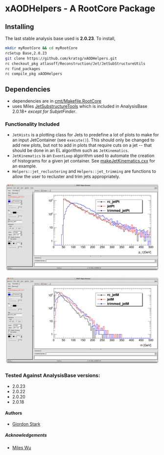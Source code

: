 # xAODHelpers - A RootCore Package

## Installing
The last stable analysis base used is **2.0.23**. To install,
```bash
mkdir myRootCore && cd myRootCore
rcSetup Base,2.0.23
git clone https://github.com/kratsg/xAODHelpers.git
rc checkout_pkg atlasoff/Reconstruction/Jet/JetSubStructureUtils
rc find_packages
rc compile_pkg xAODHelpers
```

## Dependencies
 - dependencies are in [cmt/Makefile.RootCore](cmt/Makefile.RootCore)
 - uses Miles [JetSubstructureTools](https://github.com/mileswu/JetSubstructureTools) which is included in AnalysisBase 2.0.18+ _except for SubjetFinder_.

### Functionality Included
 - `JetHists` is a plotting class for Jets to predefine a lot of plots to make for an input JetContainer (see `execute()`). This should only be changed to add new plots, but not to add in plots that require cuts on a jet -- that should be done in an EL algorithm such as `JetKinematics`.
 - `JetKinematics` is an `EventLoop` algorithm used to automate the creation of histograms for a given jet container. See [makeJetKinematics.cxx](util/makeJetKinematics.cxx) for an example.
 - `Helpers::jet_reclustering` and `Helpers::jet_trimming` are functions to allow the user to recluster and trim jets appropriately.

![Jet Transverse Momentum for AntiKt10 reclustered jets, AntiKt10LCTopo jets, and AntiKt10 trimmed jets](/data/jet_pts.png?raw=true "Jet Pts")

![Jet Masses for AntiKt10 reclustered jets, AntiKt10LCTopo jets, and AntiKt10 trimmed jets](/data/jet_masses.png?raw=true "Jet Masses")

### Tested Against AnalysisBase versions:
 - 2.0.23
 - 2.0.22
 - 2.0.20
 - 2.0.18

#### Authors
- [Giordon Stark](https://github.com/kratsg)

##### Acknowledgements
- [Miles Wu](https://github.com/mileswu)

